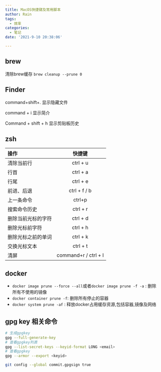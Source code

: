 ```yaml
---
title: MacOS快捷键及常用脚本
author: Rain
tags:
  - 效率
categories:
  - 笔记
date: '2021-9-10 20:38:06'

---
```


## brew

清除brew缓存 `brew cleanup --prune 0`

## Finder

command+shift+. 显示隐藏文件

command + i 显示简介

Command + shift + h 显示剪贴板历史

## zsh

| 操作 | 快捷键 |
|:--|:-:|
| 清除当前行         | ctrl + u     |
| 行首               | ctrl + a     |
| 行尾               | ctrl + e     |
| 前进、后退         | ctrl + f / b |
| 上一条命令         | ctrl+p       |
| 搜索命令历史       | ctrl + r     |
| 删除当前光标的字符 | ctrl + d     |
| 删除光标前字符     | ctrl + h     |
| 删除光标之前的单词 | ctrl + k     |
| 交换光标文本       | ctrl + t     |
| 清屏       | command+r / ctrl + l    |

## docker

- `docker image prune --force --all`或者`docker image prune -f -a` : 删除所有不使用的镜像
- `docker container prune -f`: 删除所有停止的容器
- `docker system prune -af` : 释放docker占用缓存资源,包括容器,镜像及网络

## gpg key 相关命令

```sh
# 生成gpgkey
gpg --full-generate-key
# 查看gpgkey列表
gpg --list-secret-keys --keyid-format LONG <email>
# 查看gpgkey
gpg --armor --export <keyid>

git config --global commit.gpgsign true
```
